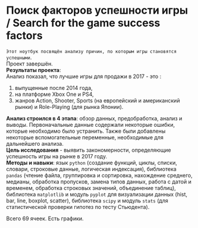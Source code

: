 # Поиск факторов успешности игры / Search for the game success factors

`Этот ноутбук посвящён анализу причин, по которым игры становятся успешными`.   
Проект завершён.  
**Результаты проекта**:  
Анализ показал, что лучшие игры для продажи в 2017 - это :  
1) выпущенные после 2014 года,  
2) на платформе Xbox One и PS4,  
3) жанров Action, Shooter, Sports (на европейский и американский рынки) и Role-Playing (для рынка Японии).  

**Анализ строился в 4 этапа**: обзор данных, предобработка, анализ и выводы. Первоначальные данные содержали некоторые ошибки, которые необходимо было устранить. Также были добавлены некоторые вспомогательные переменные, необходимые для дальнейшего анализа.   
**Цель исследования** - выявить закономерности, определяющие успешность игры на рынке в 2017 году.    
**Методы и навыки**: язык `python` (создание функций, циклы, списки, словари, строковые данные, логическая индексация), библиотека `pandas` (чтение файла, группировка и сортировка, нахождение среднего, медианы, обработка пропусков, замена типов данных, работа с датой и временем, обработка строковых значений, объединение таблиц), библиотека `matplotlib` и модуль `pyplot` для визуализации данных (hist, bar, line, boxplot, scatter), библиотека `scipy` и модуль `stats` (для статистической проверки гипотез по тесту Стьюдента).

Всего 69 ячеек. Есть графики.
